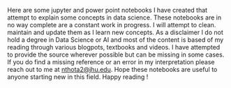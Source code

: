 Here are some jupyter and power point notebooks I have created that attempt 
to explain some concepts in data science. These notebooks are in no way complete
are a constant work in progress. I will attempt to clean. maintain and update them
as I learn new concepts. As a disclaimer I do not hold a degree in Data Science or 
AI and most of the content is based of my reading through various blogpots, textbooks
and videos. I have attempted to provide the source wherever possible but can be missing 
in some cases. If you do find a missing reference or an error in my interpretation please
reach out to me at nthota2@jhu.edu. Hope these notebooks are useful to anyone
starting new in this field. Happy reading !
